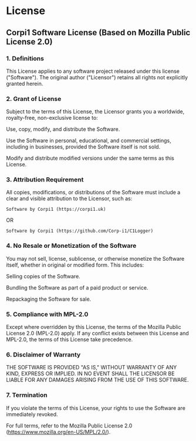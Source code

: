 # License

## Corpi1 Software License (Based on Mozilla Public License 2.0)

### 1. Definitions

  This License applies to any software project released under this license ("Software"). The original author ("Licensor") retains all rights not explicitly granted herein.

### 2. Grant of License

  Subject to the terms of this License, the Licensor grants you a worldwide, royalty-free, non-exclusive license to:
  
  Use, copy, modify, and distribute the Software.
  
  Use the Software in personal, educational, and commercial settings, including in businesses, provided the Software itself is not sold.
  
  Modify and distribute modified versions under the same terms as this License.

### 3. Attribution Requirement

  All copies, modifications, or distributions of the Software must include a clear and visible attribution to the Licensor, such as:

```
Software by Corpi1 (https://corpi1.uk)
```
OR
```
Software by Corpi1 (https://github.com/Corp-i1/C1Logger)
```

### 4. No Resale or Monetization of the Software

  You may not sell, license, sublicense, or otherwise monetize the Software itself, whether in original or modified form. This includes:
  
  Selling copies of the Software.
  
  Bundling the Software as part of a paid product or service.
  
  Repackaging the Software for sale.

### 5. Compliance with MPL-2.0

  Except where overridden by this License, the terms of the Mozilla Public License 2.0 (MPL-2.0) apply. If any conflict exists between this License and MPL-2.0, the terms of this License take precedence.

### 6. Disclaimer of Warranty

  THE SOFTWARE IS PROVIDED "AS IS," WITHOUT WARRANTY OF ANY KIND, EXPRESS OR IMPLIED. IN NO EVENT SHALL THE LICENSOR BE LIABLE FOR ANY DAMAGES ARISING FROM THE USE OF THIS SOFTWARE.

### 7. Termination

  If you violate the terms of this License, your rights to use the Software are immediately revoked.

  For full terms, refer to the Mozilla Public License 2.0 (https://www.mozilla.org/en-US/MPL/2.0/).